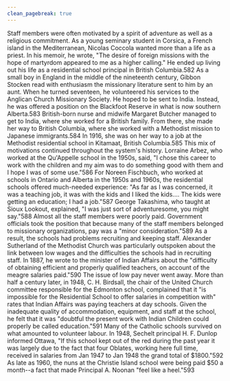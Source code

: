 ```yaml
---
clean_pagebreak: true
---
```


Staff members were often motivated by a spirit of adventure as well as a religious commitment. As a young seminary student in Corsica, a French island in the Mediterranean, Nicolas Coccola wanted more than a life as a priest. In his memoir, he wrote, "The desire of foreign missions with the hope of martyrdom appeared to me as a higher calling." He ended up living out his life as a residential school principal in British Columbia.582 As a small boy in England in the middle of the nineteenth century, Gibbon Stocken read with enthusiasm the missionary literature sent to him by an aunt. When he turned seventeen, he volunteered his services to the Anglican Church Missionary Society. He hoped to be sent to India. Instead, he was offered a position on the Blackfoot Reserve in what is now southern Alberta.583 British-born nurse and midwife Margaret Butcher managed to get to India, where she worked for a British family. From there, she made her way to British Columbia, where she worked with a Methodist mission to Japanese immigrants.584 In 1916, she was on her way to a job at the Methodist residential school in Kitamaat, British Columbia.585
This mix of motivations continued throughout the system's history. Lorraine Arbez, who worked at the Qu'Appelle school in the 1950s, said, "I chose this career to work with the children and my aim was to do something good with them and I hope I was of some use."586 For Noreen Fischbuch, who worked at schools in Ontario and Alberta in the 1950s and 1960s, the residential schools offered much-needed experience: "As far as I was concerned, it was a teaching job, it was with the kids and I liked the kids.... The kids were getting an education; I had a job."587 George Takashima, who taught at Sioux Lookout, explained, "I was just sort of adventuresome, you might say."588
Almost all the staff members were poorly paid. Government officials took the position that because many of the staff members belonged to missionary organizations, pay was a "minor consideration."589 As a result, the schools had problems recruiting and keeping staff. Alexander Sutherland of the Methodist Church was particularly outspoken about the link between low wages and the difficulties the schools had in recruiting staff. In 1887, he wrote to the minister of Indian Affairs about the "difficulty of obtaining efficient and properly qualified teachers, on account of the meagre salaries paid."590 The issue of low pay never went away. More than half a century later, in 1948, C. H. Birdsall, the chair of the United Church committee responsible for the Edmonton school, complained that it "is impossible for the Residential School to offer salaries in competition with" rates that Indian Affairs was paying teachers at day schools. Given the inadequate quality of accommodation, equipment, and staff at the school, he felt that it was "doubtful the present work with Indian Children could properly be called education."591 Many of the Catholic schools survived on what amounted to volunteer labour. In 1948, Sechelt principal H. F. Dunlop informed Ottawa, "If this school kept out of the red during the past year it was largely due to the fact that four Oblates, working here full time, received in salaries from Jan 1947 to Jan 1948 the grand total of $1800."592 As late as 1960, the nuns at the Christie Island school were being paid $50 a month--a fact that made Principal A. Noonan "feel like a heel."593
